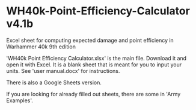 # WH40k-Point-Efficiency-Calculator v4.1b
Excel sheet for computing expected damage and point efficiency in Warhammer 40k 9th edition

'WH40k Point Efficiency Calculator.xlsx' is the main file. Download it and open it with Excel. 
It is a blank sheet that is meant for you to input your units. See 'user manual.docx' for instructions.

There is also a Google Sheets version.

If you are looking for already filled out sheets, there are some in 'Army Examples'.
